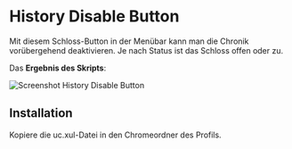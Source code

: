 # History Disable Button
Mit diesem Schloss-Button in der Menübar kann man die Chronik vorübergehend deaktivieren. Je nach Status ist das Schloss offen oder zu.

Das **Ergebnis des Skripts**:

![Screenshot History Disable Button](https://github.com/ardiman/userChrome.js/raw/master/historydisablebutton/scr_historydisablebutton.png)


## Installation
Kopiere die uc.xul-Datei in den Chromeordner des Profils.
